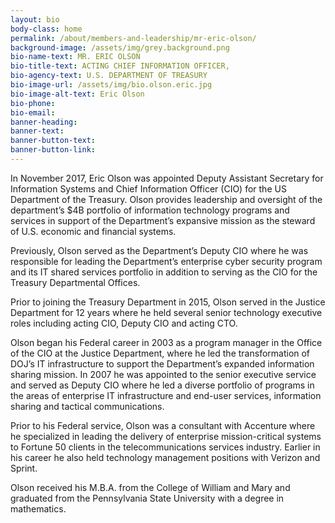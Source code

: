 ```yaml
---
layout: bio
body-class: home
permalink: /about/members-and-leadership/mr-eric-olson/
background-image: /assets/img/grey.background.png
bio-name-text: MR. ERIC OLSON
bio-title-text: ACTING CHIEF INFORMATION OFFICER,
bio-agency-text: U.S. DEPARTMENT OF TREASURY
bio-image-url: /assets/img/bio.olson.eric.jpg
bio-image-alt-text: Eric Olson
bio-phone: 
bio-email: 
banner-heading: 
banner-text: 
banner-button-text: 
banner-button-link: 
---
```

In November 2017, Eric Olson was appointed Deputy Assistant Secretary for Information Systems and Chief Information Officer (CIO) for the US Department of the Treasury.  Olson provides leadership and oversight of the department’s $4B portfolio of information technology programs and services in support of the Department’s expansive mission as the steward of U.S. economic and financial systems.

Previously, Olson served as the Department’s Deputy CIO where he was responsible for leading the Department’s enterprise cyber security program and its IT shared services portfolio in addition to serving as the CIO for the Treasury Departmental Offices.

Prior to joining the Treasury Department in 2015, Olson served in the Justice Department for 12 years where he held several senior technology executive roles including acting CIO, Deputy CIO and acting CTO.

Olson began his Federal career in 2003 as a program manager in the Office of the CIO at the Justice Department, where he led the transformation of DOJ’s IT infrastructure to support the Department’s expanded information sharing mission.  In 2007 he was appointed to the senior executive service and served as Deputy CIO where he led a diverse portfolio of programs in the areas of enterprise IT infrastructure and end-user services, information sharing and tactical communications.

Prior to his Federal service, Olson was a consultant with Accenture where he specialized in leading the delivery of enterprise mission-critical systems to Fortune 50 clients in the telecommunications services industry.  Earlier in his career he also held technology management positions with Verizon and Sprint.

 

Olson received his M.B.A. from the College of William and Mary and graduated from the Pennsylvania State University with a degree in mathematics.  
